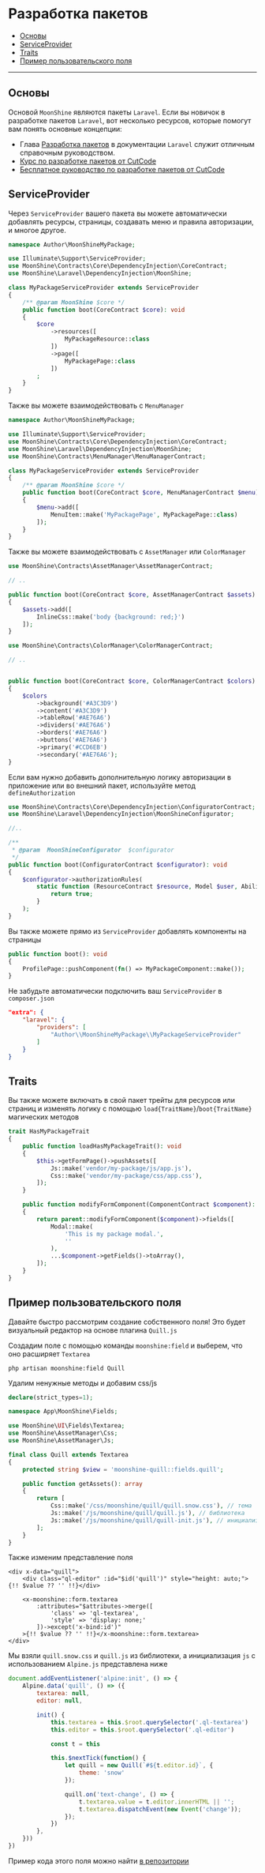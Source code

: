# Разработка пакетов

- [Основы](#basics)
- [ServiceProvider](#serviceprovider)
- [Traits](#traits)
- [Пример пользовательского поля](#custom-field-example)

---

<a name="basics"></a>
## Основы

Основой `MoonShine` являются пакеты `Laravel`. Если вы новичок в разработке пакетов `Laravel`, вот несколько ресурсов, которые помогут вам понять основные концепции:

- Глава [Разработка пакетов](https://laravel.com/docs/packages) в документации `Laravel` служит отличным справочным руководством.
- [Курс по разработке пакетов от CutCode](https://learn.cutcode.dev/moonshine)
- [Бесплатное руководство по разработке пакетов от CutCode](https://youtu.be/a_udqxegrRI?si=F8F_v8uGLGLkEbpQ)

<a name="serviceprovider"></a>
## ServiceProvider

Через `ServiceProvider` вашего пакета вы можете автоматически добавлять ресурсы, страницы, создавать меню и правила авторизации, и многое другое.

```php
namespace Author\MoonShineMyPackage;

use Illuminate\Support\ServiceProvider;
use MoonShine\Contracts\Core\DependencyInjection\CoreContract;
use MoonShine\Laravel\DependencyInjection\MoonShine;

class MyPackageServiceProvider extends ServiceProvider
{
    /** @param MoonShine $core */
    public function boot(CoreContract $core): void
    {
        $core
            ->resources([
                MyPackageResource::class
            ])
            ->page([
                MyPackagePage::class
            ])
        ;
    }
}
```

Также вы можете взаимодействовать с `MenuManager`

```php
namespace Author\MoonShineMyPackage;

use Illuminate\Support\ServiceProvider;
use MoonShine\Contracts\Core\DependencyInjection\CoreContract;
use MoonShine\Laravel\DependencyInjection\MoonShine;
use MoonShine\Contracts\MenuManager\MenuManagerContract;

class MyPackageServiceProvider extends ServiceProvider
{
    /** @param MoonShine $core */
    public function boot(CoreContract $core, MenuManagerContract $menu): void
    {
        $menu->add([
            MenuItem::make('MyPackagePage', MyPackagePage::class)
        ]);
    }
}
```

Также вы можете взаимодействовать с `AssetManager` или `ColorManager`

```php
use MoonShine\Contracts\AssetManager\AssetManagerContract;

// ..

public function boot(CoreContract $core, AssetManagerContract $assets): void
{
    $assets->add([
        InlineCss::make('body {background: red;}')
    ]);
}
```

```php
use MoonShine\Contracts\ColorManager\ColorManagerContract;

// ..


public function boot(CoreContract $core, ColorManagerContract $colors): void
{
    $colors
        ->background('#A3C3D9')
        ->content('#A3C3D9')
        ->tableRow('#AE76A6')
        ->dividers('#AE76A6')
        ->borders('#AE76A6')
        ->buttons('#AE76A6')
        ->primary('#CCD6EB')
        ->secondary('#AE76A6');
}
```

Если вам нужно добавить дополнительную логику авторизации в приложение или во внешний пакет, используйте метод `defineAuthorization`

```php
use MoonShine\Contracts\Core\DependencyInjection\ConfiguratorContract;
use MoonShine\Laravel\DependencyInjection\MoonShineConfigurator;

//..

/**
 * @param  MoonShineConfigurator  $configurator
 */
public function boot(ConfiguratorContract $configurator): void
{
    $configurator->authorizationRules(
        static function (ResourceContract $resource, Model $user, Ability $ability): bool {
            return true;
        }
    );
}
```

Вы также можете прямо из `ServiceProvider` добавлять компоненты на страницы

```php
public function boot(): void
{
    ProfilePage::pushComponent(fn() => MyPackageComponent::make());
}
```

Не забудьте автоматически подключить ваш `ServiceProvider` в `composer.json`

```json
"extra": {
    "laravel": {
        "providers": [
            "Author\\MoonShineMyPackage\\MyPackageServiceProvider"
        ]
    }
}
```

<a name="traits"></a>
## Traits

Вы также можете включать в свой пакет трейты для ресурсов или страниц и изменять логику с помощью `load{TraitName}`/`boot{TraitName}` магических методов

```php
trait HasMyPackageTrait
{
    public function loadHasMyPackageTrait(): void
    {
        $this->getFormPage()->pushAssets([
            Js::make('vendor/my-package/js/app.js'),
            Css::make('vendor/my-package/css/app.css'),
        ]);
    }

    public function modifyFormComponent(ComponentContract $component): ComponentContract
    {
        return parent::modifyFormComponent($component)->fields([
            Modal::make(
                'This is my package modal.',
                ''
            ),
            ...$component->getFields()->toArray(),
        ]);
    }
}
```

<a name="custom-field-example"></a>
## Пример пользовательского поля

Давайте быстро рассмотрим создание собственного поля! Это будет визуальный редактор на основе плагина `Quill.js`

Создадим поле с помощью команды `moonshine:field` и выберем, что оно расширяет `Textarea`

```shell
php artisan moonshine:field Quill
```

Удалим ненужные методы и добавим css/js

```php
declare(strict_types=1);

namespace App\MoonShine\Fields;

use MoonShine\UI\Fields\Textarea;
use MoonShine\AssetManager\Css;
use MoonShine\AssetManager\Js;

final class Quill extends Textarea
{
    protected string $view = 'moonshine-quill::fields.quill';

    public function getAssets(): array
    {
        return [
            Css::make('/css/moonshine/quill/quill.snow.css'), // тема
            Js::make('/js/moonshine/quill/quill.js'), // библиотека
            Js::make('/js/moonshine/quill/quill-init.js'), // инициализация
        ];
    }
}
```

Также изменим представление поля

```blade
<div x-data="quill">
    <div class="ql-editor" :id="$id('quill')" style="height: auto;">{!! $value ?? '' !!}</div>

    <x-moonshine::form.textarea
        :attributes="$attributes->merge([
            'class' => 'ql-textarea',
            'style' => 'display: none;'
        ])->except('x-bind:id')"
    >{!! $value ?? '' !!}</x-moonshine::form.textarea>
</div>
```

Мы взяли `quill.snow.css` и `quill.js` из библиотеки, а инициализация `js` с использованием `Alpine.js` представлена ниже

```js
document.addEventListener('alpine:init', () => {
    Alpine.data('quill', () => ({
        textarea: null,
        editor: null,

        init() {
            this.textarea = this.$root.querySelector('.ql-textarea')
            this.editor = this.$root.querySelector('.ql-editor')

            const t = this

            this.$nextTick(function() {
                let quill = new Quill(`#${t.editor.id}`, {
                    theme: 'snow'
                });

                quill.on('text-change', () => {
                    t.textarea.value = t.editor.innerHTML || '';
                    t.textarea.dispatchEvent(new Event('change'));
                });
            })
        },
    }))
})
```

Пример кода этого поля можно найти [в репозитории](https://github.com/moonshine-software/quill)
